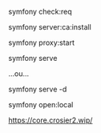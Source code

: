 symfony check:req

symfony server:ca:install

symfony proxy:start

symfony serve

...ou...

symfony serve -d

symfony open:local

https://core.crosier2.wip/
